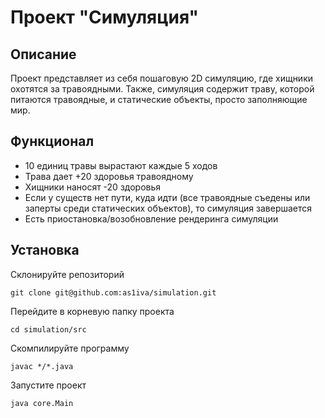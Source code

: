 # Проект "Симуляция"
## Описание
Проект представляет из себя пошаговую 2D симуляцию, где хищники охотятся за травоядными. Также, симуляция содержит траву, которой питаются травоядные, и статические объекты, просто заполняющие мир.

## Функционал
- 10 единиц травы вырастают каждые 5 ходов
- Трава дает +20 здоровья травоядному
- Хищники наносят -20 здоровья
- Если у существ нет пути, куда идти (все травоядные съедены или заперты среди статических объектов), то симуляция завершается
- Есть приостановка/возобновление рендеринга симуляции

## Установка

Склонируйте репозиторий

```
git clone git@github.com:as1iva/simulation.git
```

Перейдите в корневую папку проекта

```
cd simulation/src
```

Скомпилируйте программу

```
javac */*.java
```

Запустите проект

```
java core.Main
```
